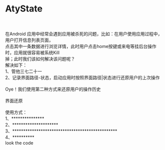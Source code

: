# AtyState
<br/> 
<br/>在Android 应用中经常会遇到应用被杀死的问题，比如：在用户使用应用过程中，用户打开信息列表页面，
<br/>点击其中一条数据进行浏览详情，此时用户点击home按键或来电等挂后台操作时，应用就很容易被系统Kill
<br/>掉；此时我们该如何解决该问题呢？
<br/>解决如下：
<br/>  1、管他三七二十一
<br/>  2、记录界面路径-状态，启动应用时按照界面路径|状态进行还原用户的上次操作 
<br/>
<br/>Oye！我们使用第二种方式来还原用户的操作历史
<br/>
<br/>界面还原
<br/>
<br/>使用方式：
<br/>1、***************
<br/>2、*********************
<br/>3、************************************************
<br/>4、**********
<br/>look the code 
